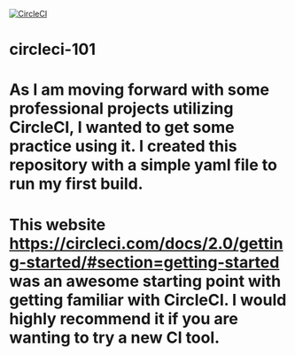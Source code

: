 [![CircleCI](https://circleci.com/gh/tmccoy14/circleci-101.svg?style=svg)](https://circleci.com/gh/tmccoy14/circleci-101)

# circleci-101

# As I am moving forward with some professional projects utilizing CircleCI, I wanted to get some practice using it. I created this repository with a simple yaml file to run my first build.

# This website https://circleci.com/docs/2.0/getting-started/#section=getting-started was an awesome starting point with getting familiar with CircleCI. I would highly recommend it if you are wanting to try a new CI tool.
